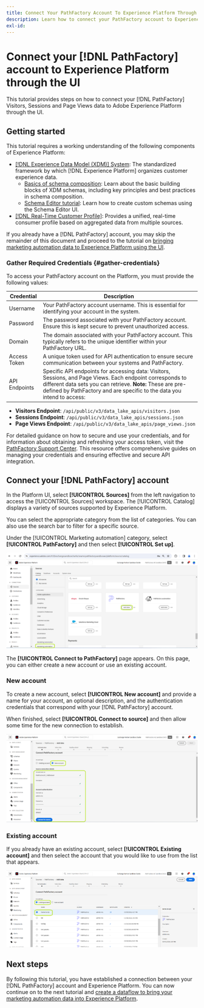 ```yaml
---
title: Connect Your PathFactory Account To Experience Platform Through the UI
description: Learn how to connect your PathFactory account to Experience Platform through the UI.
exl-id: 
---
```

# Connect your [!DNL PathFactory] account to Experience Platform through the UI

This tutorial provides steps on how to connect your [!DNL PathFactory] Visitors, Sessions and Page Views data to Adobe Experience Platform through the UI.

## Getting started

This tutorial requires a working understanding of the following components of Experience Platform:

* [[!DNL Experience Data Model (XDM)] System](../../../../../xdm/home.md): The standardized framework by which [!DNL Experience Platform] organizes customer experience data.
  * [Basics of schema composition](../../../../../xdm/schema/composition.md): Learn about the basic building blocks of XDM schemas, including key principles and best practices in schema composition.
  * [Schema Editor tutorial](../../../../../xdm/tutorials/create-schema-ui.md): Learn how to create custom schemas using the Schema Editor UI.
* [[!DNL Real-Time Customer Profile]](../../../../../profile/home.md): Provides a unified, real-time consumer profile based on aggregated data from multiple sources.

If you already have a [!DNL PathFactory] account, you may skip the remainder of this document and proceed to the tutorial on [bringing marketing automation data to Experience Platform using the UI](../../dataflow/marketing-automation.md).

### Gather Required Credentials {#gather-credentials}

To access your PathFactory account on the Platform, you must provide the following values:

| Credential | Description |
| ---------- | ----------- |
| Username | Your PathFactory account username. This is essential for identifying your account in the system. |
| Password | The password associated with your PathFactory account. Ensure this is kept secure to prevent unauthorized access. |
| Domain | The domain associated with your PathFactory account. This typically refers to the unique identifier within your PathFactory URL. |
| Access Token | A unique token used for API authentication to ensure secure communication between your systems and PathFactory. |
| API Endpoints | Specific API endpoints for accessing data: Visitors, Sessions, and Page Views. Each endpoint corresponds to different data sets you can retrieve. **Note:** These are pre-defined by PathFactory and are specific to the data you intend to access:
  - **Visitors Endpoint**: `/api/public/v3/data_lake_apis/visitors.json`
  - **Sessions Endpoint**: `/api/public/v3/data_lake_apis/sessions.json`
  - **Page Views Endpoint**: `/api/public/v3/data_lake_apis/page_views.json`

For detailed guidance on how to secure and use your credentials, and for information about obtaining and refreshing your access token, visit the [PathFactory Support Center](https://support.pathfactory.com/categories/adobe/). This resource offers comprehensive guides on managing your credentials and ensuring effective and secure API integration.


## Connect your [!DNL PathFactory] account

In the Platform UI, select **[!UICONTROL Sources]** from the left navigation to access the [!UICONTROL Sources] workspace. The [!UICONTROL Catalog] displays a variety of sources supported by Experience Platform.

You can select the appropriate category from the list of categories. You can also use the search bar to filter for a specific source.

Under the [!UICONTROL Marketing automation] category, select **[!UICONTROL PathFactory]** and then select **[!UICONTROL Set up]**.

![The sources catalog with the PathFactory source selected.](../../../../images/tutorials/create/pathfactory/catalog.png)

The **[!UICONTROL Connect to PathFactory]** page appears. On this page, you can either create a new account or use an existing account.

### New account

To create a new account, select **[!UICONTROL New account]** and provide a name for your account, an optional description, and the authentication credentials that correspond with your [!DNL PathFactory] account.

When finished, select **[!UICONTROL Connect to source]** and then allow some time for the new connection to establish.

![The new account interface where you can authenticate a new account for PathFactory.](../../../../images/tutorials/create/pathfactory/new.png)

### Existing account

If you already have an existing account, select **[!UICONTROL Existing account]** and then select the account that you would like to use from the list that appears.

![The existing account interface where you can select from a list of existing PathFactory accounts.](../../../../images/tutorials/create/pathfactory/existing.png)

## Next steps

By following this tutorial, you have established a connection between your [!DNL PathFactory] account and Experience Platform. You can now continue on to the next tutorial and [create a dataflow to bring your marketing automation data into Experience Platform](../../dataflow/marketing-automation.md).
